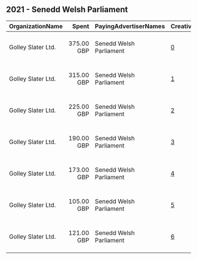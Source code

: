 ## 2021 - Senedd Welsh Parliament 
|OrganizationName|Spent|PayingAdvertiserNames|CreativeUrls|Impressions|Genders|AgeBrackets|CountryCodes|BillingAddresses|CandidateBallotInformation|
|:---|---:|:---|:---|---:|:---|:---|:---|:---|:---|
|Golley Slater Ltd.|375.00 GBP|Senedd Welsh Parliament|[0](https://www.snap.com/political-ads/asset/056c52d51f836fd678364cd12350e74681e30437135b6f97672c959ed4b6c576?mediaType=mp4)|299,759||15+|united kingdom|"Wharton Place, 13 Wharton Street,Cardiff,CF10 1GS,GB"||
|Golley Slater Ltd.|315.00 GBP|Senedd Welsh Parliament|[1](https://www.snap.com/political-ads/asset/640f33f07e990befb3b480e146a5f0c49121dc9ce355269cff17c1fe1948e410?mediaType=mp4)|260,050||15-17|united kingdom|"Wharton Place, 13 Wharton Street,Cardiff,CF10 1GS,GB"||
|Golley Slater Ltd.|225.00 GBP|Senedd Welsh Parliament|[2](https://www.snap.com/political-ads/asset/056c52d51f836fd678364cd12350e74681e30437135b6f97672c959ed4b6c576?mediaType=mp4)|186,759||15+|united kingdom|"Wharton Place, 13 Wharton Street,Cardiff,CF10 1GS,GB"||
|Golley Slater Ltd.|190.00 GBP|Senedd Welsh Parliament|[3](https://www.snap.com/political-ads/asset/f9f056a20d5e6be7c7c222995a4532abe041a083b27877027857a303d042e9d3?mediaType=mp4)|109,768||18-45|united kingdom|"Wharton Place, 13 Wharton Street,Cardiff,CF10 1GS,GB"||
|Golley Slater Ltd.|173.00 GBP|Senedd Welsh Parliament|[4](https://www.snap.com/political-ads/asset/17de848bcc497c0f1fc7879a40d7c1bca3ca5fc50c04bf0e33cfd9622e90e75b?mediaType=mp4)|62,155|||united kingdom|"Wharton Place, 13 Wharton Street,Cardiff,CF10 1GS,GB"||
|Golley Slater Ltd.|105.00 GBP|Senedd Welsh Parliament|[5](https://www.snap.com/political-ads/asset/f9f056a20d5e6be7c7c222995a4532abe041a083b27877027857a303d042e9d3?mediaType=mp4)|60,559||18-45|united kingdom|"Wharton Place, 13 Wharton Street,Cardiff,CF10 1GS,GB"||
|Golley Slater Ltd.|121.00 GBP|Senedd Welsh Parliament|[6](https://www.snap.com/political-ads/asset/17de848bcc497c0f1fc7879a40d7c1bca3ca5fc50c04bf0e33cfd9622e90e75b?mediaType=mp4)|51,203|||united kingdom|"Wharton Place, 13 Wharton Street,Cardiff,CF10 1GS,GB"||
